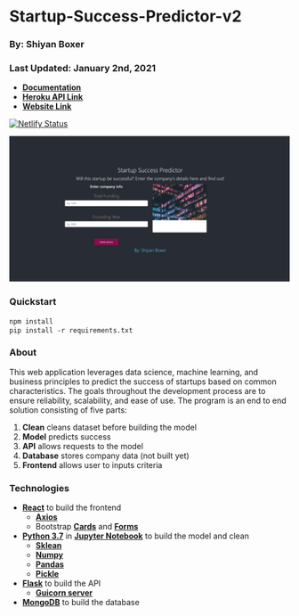 # Startup-Success-Predictor-v2

### By: Shiyan Boxer

### Last Updated: January 2nd, 2021

- **[Documentation](https://github.com/shiyanboxer/Startup-Success-Predictor-v2/tree/master/Documentation)**
- **[Heroku API Link](https://startup-success-predictor-api.herokuapp.com)**
- **[Website Link](https://startup-success-predictor.netlify.app/)**

[![Netlify Status](https://api.netlify.com/api/v1/badges/d94e1949-ad8e-456b-a2b0-7049dc10ea58/deploy-status)](https://app.netlify.com/sites/startup-success-predictor/deploys)

![Website Screenshot](https://github.com/shiyanboxer/Startup-Success-Predictor-v2/blob/master/Images/WebsiteScreenshot.jpg)

### **Quickstart**

```
npm install
pip install -r requirements.txt
```

### **About**

This web application leverages data science, machine learning, and business principles to predict the success of
startups based on common characteristics. The goals throughout the development process are to ensure reliability,
scalability, and ease of use. The program is an end to end solution consisting of five parts:

1. **Clean** cleans dataset before building the model
2. **Model** predicts success
3. **API** allows requests to the model
4. **Database** stores company data (not built yet)
5. **Frontend** allows user to inputs criteria

### **Technologies**

- **[React](https://reactjs.org/docs/create-a-new-react-app.html)** to build the frontend
    - **[Axios](https://www.npmjs.com/package/axios)**
    - Bootstrap **[Cards](https://mdbootstrap.com/docs/react/components/cards/)**
      and **[Forms](https://mdbootstrap.com/docs/react/forms/basic/)**
- **[Python 3.7](https://www.python.org/downloads/release/python-370/)** in **[Jupyter Notebook](https://jupyter.org/)**
  to build the model and clean
    - **[Sklean](https://scikit-learn.org/stable/modules/generated/sklearn.linear_model.LinearRegression.html)**
    - **[Numpy](https://numpy.org/doc/stable/reference/generated/numpy.array.html)**
    - **[Pandas](https://pandas.pydata.org/pandas-docs/stable/reference/api/pandas.DataFrame.html)**
    - **[Pickle](https://docs.python.org/3/library/pickle.html)**
- **[Flask](https://flask.palletsprojects.com/en/1.1.x/)** to build the API
    - **[Guicorn server](https://gunicorn.org/)**
- **[MongoDB](https://www.mongodb.com/2)** to build the database
